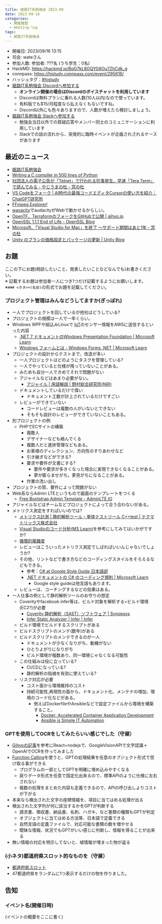 ```yaml
---
title: 姫路IT系勉強会 2023.09
date: 2023-09-16
categories:
  - 開催履歴
  - meeting-log
tags:
  - 姫路IT系勉強会
---
```

* 開催日: 2023/09/16 13:15
* 司会: wateさん
* 参加人数: 参加者: ???名 (うち学生：0名)
* HackMD: <https://hackmd.io/BqG7kL8OQYG6Ou7ZhCdk_g>
* connpass: <https://histudy.connpass.com/event/295616/>
* ハッシュタグ：[#histudy](https://twitter.com/search?q=%23histudy&src=typd)
* [姫路IT系勉強会 Discordへ参加する](https://discord.gg/rZCeScB)
    * **オンライン開催の場合はDiscordのボイスチャットを利用しています**
    * Discordは無料プランに乗れる人数(10人以内)なので使っています。
    * 有料版でも$15/月程度なら払えなくもないですね。
    * Discord以外にも色々ありますので、人数が増えたら検討しましょう。
* [姫路IT系勉強会 Slackへ参加する](https://join.slack.com/t/histudy/shared_invite/zt-ugowinom-ZG0ORhstkrqQGVyjksr_OA)
    * 勉強会当日以外での質疑応答やメンバー同士のコミュニケーションに利用しています
    * Slackでの話の流れから、突発的に臨時イベントが企画されされるケースがあります

最近のニュース
-----------------

* [姫路IT系勉強会](https://histudy.jp/)
* [Writing a C compiler in 500 lines of Python](https://vgel.me/posts/c500/)
* [社団法人の電子公告が「Telnet」で行われる珍事発生、早速「Tera Term」で読んでみる - やじうまの杜 - 窓の杜](https://forest.watch.impress.co.jp/docs/serial/yajiuma/1528962.html)
* [VS Codeをフォーク | AI時代の最強コードエディタCursorの使い方を紹介｜ChatGPT研究所](https://chatgpt-lab.com/n/n4ee439fcb692)
* [FFmpeg Explorer!](https://ffmpeg.lav.io/)
* [wavacity](https://wavacity.com/)でaudacityがWebで動かせるからしい。
* [OpenTF、TerraformのフォークをGitHubで公開 | gihyo.jp](https://gihyo.jp/article/2023/09/opentf-fork)
* [OpenSSL 1.1.1 End of Life - OpenSSL Blog](https://www.openssl.org/blog/blog/2023/09/11/eol-111/)
* [Microsoft、「Visual Studio for Mac」を終了 ～サポート期間はあと1年 - 窓の杜](https://forest.watch.impress.co.jp/docs/news/1527623.html)
* [Unity のプランの価格設定とパッケージの更新 | Unity Blog](https://blog.unity.com/ja/news/plan-pricing-and-packaging-updates)

お題
---------------

ここの下にお題(相談したいこと、発表したいことなどなんでも)お書きください。  
※ 記載するお題は参加者一人につき1つだけ記載するようにお願いします。  
※`### <ネタ>+(名前)`の形式でお題を記載してください。

### プロジェクト管理はみんなどうしてますか(ぎっぽれ)

* 一人でプロジェクトを回しているが他社はどうしている?
* プロジェクトの規模は一人で一年くらい。
* Windows WPFや組込みLinuxで [IoT](https://www.keyence.co.jp/ss/general/iot-glossary/iot.jsp)のセンサー情報をAWSに送信するといった内容
    * [.NET 7 ドキュメントのWindows Presentation Foundation | Microsoft Learn](https://learn.microsoft.com/ja-jp/dotnet/desktop/wpf/?view=netdesktop-7.0)
    * [Windows フォームとは - Windows Forms .NET | Microsoft Learn](https://learn.microsoft.com/ja-jp/dotnet/desktop/winforms/overview/?view=netdesktop-7.0)
* プロジェクトの設計からテストまで、改造が多い
    * 一人プロジェクトはどのようにタスクを管理している?
    * 一人でやっていると仕様が残っていないことがある。
    * みためも自分一人できめてそれで問題がない
    * アジャイルなどはあまり必要がない。
        * [アジャイル | 用語解説 | 野村総合研究所(NRI)](https://www.nri.com/jp/knowledge/glossary/lst/aa/agile)
    * ドキュメントしているだけで偉い
        * ドキュメント工数が計上されているだけですごい
    * レビューができていない
        * コードレビューは複数の人がいないとできない
        * そもそも設計のレビューができていないこともある。
* 別プロジェクトの例
    * PHPでECサイトの構築
        * 複数人
        * デザイナーなども絡んでくる
        * 複数人だと進捗管理などもある。
        * お客様のディレクション、方向性のすりあわせなど
        * 引き継ぎなどができる?
        * 要求や要件が文書にする?
            * 要件や要求が多きくなった場合に実現できなくなることがある。
            * 夢が膨らませがち。夢見がちになることがある。
        * 作業の洗い出し
* プロジェクトの質、要件によって問題がない
* Web系ならAdmin LTEというもので画面のテンプレートをつくる
    * [Free Bootstrap Admin Template - AdminLTE.IO](https://adminlte.io/)
* アジャイルなどはチームなどプロジェクトによって合う合わないがある。
* メトリクス測定をすればいいのでは?
    * [メトリクス計測 | 静的解析ツール・単体テストツール C++test | テクマトリックス株式会社](https://www.techmatrix.co.jp/product/ctest/staticanalysis/metrics.html)
    * [Visual Studioのコード分析(MS Learn)](https://learn.microsoft.com/ja-jp/visualstudio/code-quality/code-metrics-values?view=vs-2022)を参考にしてみてはいかがですか?
    * [循環的複雑度](https://ja.wikipedia.org/wiki/%E5%BE%AA%E7%92%B0%E7%9A%84%E8%A4%87%E9%9B%91%E5%BA%A6)
    * レビューはこういったメトリクス測定でしばればいいんじゃないでしょうか?
    * その他、リントなどで書き方などのコーディングスタイルをそろえるなどもできる。
        * 参考：[C# at Google Style Guide 日本語訳](https://gist.github.com/hideyukisaito/d298075c63b97f56825b0d413d8e4dc5)
        * [.NET ドキュメントの C# のコーディング規則 | Microsoft Learn](https://learn.microsoft.com/ja-jp/dotnet/csharp/fundamentals/coding-style/coding-conventions)
            * Google style guideは他言語もあります。
    * レビューは、コーチングするなどの効果はある。
* 一人仕事の例として静的解析ツールのお守りの想定
    * Coverityやfacebook infer等は、ビルド対象を解析する=ビルド環境(EC2?)が必要
        * [Coverity 静的解析（SAST）ソフトウェア | Synopsys](https://www.synopsys.com/ja-jp/software-integrity/security-testing/static-analysis-sast.html)
        * [Infer Static Analyzer | Infer | Infer](https://fbinfer.com/)
    * ビルド環境でビルドするスクリプトがある
    * ビルドスクリプトのメンテ(数年)がある
    * ビルドスクリプトのメンテできるのが一人
        * ドキュメントが少なくなりがち、動機がない
        * ひとりよがりになりがち
        * ビルド環境が複数あり、同一環境じゃなくなる可能性
    * この仕組みは役に立っている?
        * CI/CDになっている?
        * 静的解析の指摘を有効に使えている?
    * リスク対応が必要
        * コスト面から環境維持のコスト
        * 持続可能性,再現性の面から、ドキュメント化、メンテナの増加、環境のコード化などがある。
            * 例えばDockerfileやAnsibleなどで設定ファイルから環境を構築すること。
                * [Docker: Accelerated Container Application Development](https://www.docker.com/)
                * [Ansible is Simple IT Automation](https://www.ansible.com/)

### GPTを使用してOCRをしてみたらいい感じでした（守屋）

* [Gihyoの記事](https://gihyo.jp/article/2023/07/programming-with-chatgpt-04)を参考にReact+nodejsで、GoogleVisionAPIで文字認識＋OpenAIでOCRを作ってみました
* [Function Calling](https://platform.openai.com/docs/guides/gpt/function-calling)を使うと、GPTの処理結果を任意のオブジェクト形式で受け取る事ができる
    * プログラムの一部としてGPTを明確に埋め込みやすくなる
    * 戻りデータ形式を任意で固定化出来るので、標準APIのように仕様に左右されない
    * 複数の処理をまとめた内容も定義できるので、APIの呼び出しよりコストが下がる
* 本来なら検出された文字の座標情報を、項目に当てはめる処理が出る
* 検出された文字列が何に該当するかをGPTが判断する
    * 請求書、領収書、納品書、名刺、ハガキ、など書類の種類もGPTが判定
    * オブジェクトに当てはめる方法等、日本語で定義できる
    * 自然言語の定義ファイルで、対応可能な書類の数を増やせる
    * 曖昧な情報、状況でもGPTがいい感じに判断し、情報を得ることが出来る
* 無い情報の対応を明示してないと、嘘情報が埋まった物が返る

### (小ネタ)都道府県スロット的なものを（守屋）

* [都道府県スロット](https://atatata.yasukosan.net/)
* 47都道府県をランダムに1つ表示するだけの物を作りました。

告知
---------------

### イベント名(開催日時)

(イベントの概要をここに書く)
